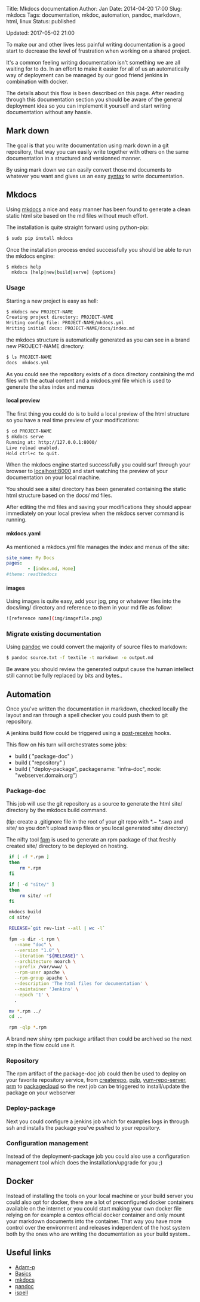 Title:       Mkdocs documentation
Author:      Jan
Date: 	     2014-04-20 17:00
Slug:	     mkdocs
Tags:	     documentation, mkdoc, automation, pandoc, markdown, html, linux
Status:	     published

Updated:     2017-05-02 21:00

To make our and other lives less painful writing documentation is a good start to decrease the level of frustration when working on a shared project.

It's a common feeling writing documentation isn't something we are all waiting for to do. In an effort to make it easier for all of us an automatically way of deployment can be managed by our good friend jenkins in combination with docker.

The details about this flow is been described on this page. After reading through this documentation section you should be aware of the general deployment idea so you can implement it yourself and start writing documentation without any hassle.

## Mark down

The goal is that you write documentation using mark down in a git repository, that way you can easily write together with others on the same documentation in a structured and versionned manner.

By using mark down we can easily convert those md documents to whatever you want and gives us an easy [syntax](https://github.com/adam-p/markdown-here/wiki/Markdown-Cheatsheet) to write documentation.

## Mkdocs

Using [mkdocs](http://mkdocs.org) a nice and easy manner has been found to generate a clean static html site based on the md files without much effort.

The installation is quite straight forward using python-pip:

```bash
$ sudo pip install mkdocs
```

Once the installation process ended successfully you should be able to run the mkdocs engine:

```bash
$ mkdocs help
  mkdocs [help|new|build|serve] {options}
```

### Usage

Starting a new project is easy as hell:

```bash
$ mkdocs new PROJECT-NAME
Creating project directory: PROJECT-NAME
Writing config file: PROJECT-NAME/mkdocs.yml
Writing initial docs: PROJECT-NAME/docs/index.md
```

the mkdocs structure is automatically generated as you can see in a brand new PROJECT-NAME directory:

```bash
$ ls PROJECT-NAME
docs  mkdocs.yml
```

As you could see the repository exists of a docs directory containing the md files with the actual content and a mkdocs.yml file which is used to generate the sites index and menus

#### local preview

The first thing you could do is to build a local preview of the html structure so you have a real time preview of your modifications:

```bash
$ cd PROJECT-NAME
$ mkdocs serve
Running at: http://127.0.0.1:8000/
Live reload enabled.
Hold ctrl+c to quit.
```

When the mkdocs engine started successfully you could surf through your browser to [localhost:8000](http://localhost:8000) and start watching the preview of your documentation on your local machine.

You should see a site/ directory has been generated containing the static html structure based on the docs/ md files.

After editing the md files and saving your modifications they should appear immediately on your local preview when the mkdocs server command is running.

#### mkdocs.yaml

As mentioned a mkdocs.yml file manages the index and menus of the site:

```yaml
site_name: My Docs
pages:
        - [index.md, Home]
#theme: readthedocs
```

#### images

Using images is quite easy, add your jpg, png or whatever files into the docs/img/ directory and reference to them in your md file as follow:

```bash
![reference name](img/imagefile.png)
```

### Migrate existing documentation

Using [pandoc](http://johnmacfarlane.net/pandoc/) we could convert the majority of source files to markdown:

```bash
$ pandoc source.txt -f textile -t markdown -o output.md
```

Be aware you should review the generated output cause the human intellect still cannot be fully replaced by bits and bytes..

## Automation

Once you've written the documentation in markdown, checked locally the layout and ran through a spell checker you could push them to git repository.

A jenkins build flow could be triggered using a [post-receive](http://git-scm.com/book/en/Customizing-Git-Git-Hooks) hooks.

This flow on his turn will orchestrates some jobs:

* build ( "package-doc" )
* build ( "repository" )
* build ( "deploy-package",  packagename: "infra-doc", node: "webserver.domain.org")

### Package-doc

This job will use the git repository as a source to generate the html site/ directory by the mkdocs build command.

(tip: create a .gitignore file in the root of your git repo with *.~ *.swp and site/ so you don't upload swap files or you local generated site/ directory)

The nifty tool [fpm](https://github.com/jordansissel/fpm) is used to generate an rpm package of that freshly created site/ directory to be deployed on hosting.

```bash
 if [ -f *.rpm ]
 then
     rm *.rpm
 fi

 if [ -d "site/" ]
 then
     rm site/ -rf
 fi

 mkdocs build
 cd site/

 RELEASE=`git rev-list --all | wc -l`

 fpm -s dir -t rpm \
   --name "doc" \
   --version "1.0" \
   --iteration "${RELEASE}" \
   --architecture noarch \
   --prefix /var/www/ \
   --rpm-user apache \
   --rpm-group apache \
   --description 'The html files for documentation' \
   --maintainer 'Jenkins' \
   --epoch '1' \
   .

 mv *.rpm ../
 cd ..

 rpm -qlp *.rpm

```

A brand new shiny rpm package artifact then could be archived so the next step in the flow could use it.

### Repository

The rpm artifact of the package-doc job could then be used to deploy on your favorite repository service, from [createrepo](http://createrepo.baseurl.org/), [pulp](http://pulpproject.org), [yum-repo-server](https://github.com/immobilienscout24/yum-repo-server), [prm](https://github.com/dnbert/prm) to [packagecloud](http://packagecloud.io) so the next job can be triggered to install/update the package on your webserver

### Deploy-package

Next you could configure a jenkins job which for examples logs in through ssh and installs the package you've pushed to your repository.

### Configuration management

Instead of the deployment-package job you could also use a configuration management tool which does the installation/upgrade for you ;)

## Docker

Instead of installing the tools on your local machine or your build server you could also opt for docker, there are a lot of preconfigured docker containers available on the internet or you could start making your own docker file relying on for example a centos official docker container and only mount your markdown documents into the container. That way you have more control over the environment and releases independent of the host system both by the ones who are writing the documentation as your build system..

## Useful links
* [Adam-p](https://github.com/adam-p/markdown-here/wiki/Markdown-Cheatsheet)
* [Basics](https://help.github.com/articles/markdown-basics)
* [mkdocs](http://mkdocs.org)
* [pandoc](http://johnmacfarlane.net/pandoc/)
* [ispell](http://www.gnu.org/software/ispell/ispell.html)
